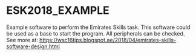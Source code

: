 # ESK2018_EXAMPLE

Example software to perform the Emirates Skills task. This software could be used as a base to start the program. All peripherals can be checked.<br>
See more at: https://wsc16tips.blogspot.ae/2018/04/emirates-skills-software-design.html
